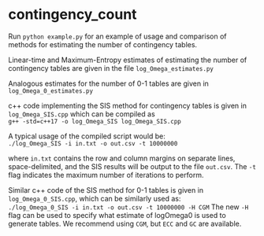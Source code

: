 # contingency_count

Run `python example.py` for an example of usage and comparison of methods for estimating the number of contingency tables.

Linear-time and Maximum-Entropy estimates of estimating the number of contingency tables are given in the file `log_Omega_estimates.py`   

Analogous estimates for the number of 0-1 tables are given in `log_Omega_0_estimates.py`  

c++ code implementing the SIS method for contingency tables is given in `log_Omega_SIS.cpp` which can be compiled as  
`g++ -std=c++17 -o log_Omega_SIS log_Omega_SIS.cpp` 

A typical usage of the compiled script would be:  
`./log_Omega_SIS -i in.txt -o out.csv -t 10000000`

where `in.txt` contains the row and column margins on separate lines, space-delimited, and the SIS results will be output to the file `out.csv`. 
The `-t` flag indicates the maximum number of iterations to perform.

Similar c++ code of the SIS method for 0-1 tables is given in `log_Omega_0_SIS.cpp`, which can be similarly used as:  
`./log_Omega_0_SIS -i in.txt -o out.csv -t 10000000 -H CGM`
The new `-H` flag can be used to specify what estimate of logOmega0 is used to generate tables. We recommend using `CGM`, but `ECC` and `GC` are available. 